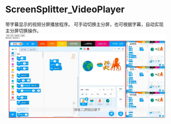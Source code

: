 # ScreenSplitter_VideoPlayer
带字幕显示的视频分屏播放程序。
可手动切换主分屏，也可根据字幕，自动实现主分屏切换操作。
![image](https://raw.githubusercontent.com/LuciferStarSS/ScreenSplitter_VideoPlayer/main/img/screensnap.jpg)
